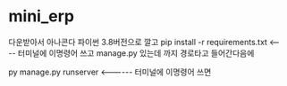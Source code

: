 # mini_erp



다운받아서 아나콘다 파이썬 3.8버전으로 깔고
pip install -r requirements.txt     <---- 터미널에 이명령어 쓰고 
manage.py 있는데 까지 경로타고 들어간다음에

py manage.py runserver    <------ 터미널에 이명령어 쓰면 
